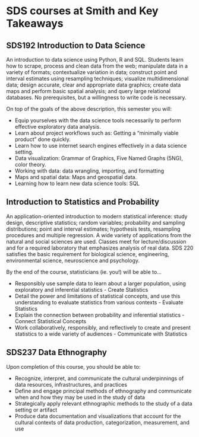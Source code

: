 # SDS courses at Smith and Key Takeaways 

## SDS192 Introduction to Data Science

An introduction to data science using Python, R and SQL. Students learn how to scrape, process and clean data from the web; manipulate data in a variety of formats; contextualize variation in data; construct point and interval estimates using resampling techniques; visualize multidimensional data; design accurate, clear and appropriate data graphics; create data maps and perform basic spatial analysis; and query large relational databases. No prerequisites, but a willingness to write code is necessary.

On top of the goals of the above description, this semester you will:

* Equip yourselves with the data science tools necessarily to perform effective exploratory data analysis.
* Learn about project workflows such as: Getting a “minimally viable product” done quickly.
* Learn how to use internet search engines effectively in a data science setting.
* Data visualization: Grammar of Graphics, Five Named Graphs (5NG), color theory.
* Working with data: data wrangling, importing, and formatting
* Maps and spatial data: Maps and geospatial data.
* Learning how to learn new data science tools: SQL

## Introduction to Statistics and Probability

An application-oriented introduction to modern statistical inference: study design, descriptive statistics; random variables; probability and sampling distributions; point and interval estimates; hypothesis tests, resampling procedures and multiple regression. A wide variety of applications from the natural and social sciences are used. Classes meet for lecture/discussion and for a required laboratory that emphasizes analysis of real data. SDS 220 satisfies the basic requirement for biological science, engineering, environmental science, neuroscience and psychology.

By the end of the course, statisticians (ie. you!) will be able to…

* Responsibly use sample data to learn about a larger population, using exploratory and inferential statistics - Create Statistics
* Detail the power and limitations of statistical concepts, and use this understanding to evaluate statistics from various contexts - Evaluate Statistics
* Explain the connection between probability and inferential statistics - Connect Statistical Concepts
* Work collaboratively, responsibly, and reflectively to create and present statistics to a wide variety of audiences - Communicate with Statistics

## SDS237 Data Ethnography

Upon completion of this course, you should be able to:

* Recognize, interpret, and communicate the cultural underpinnings of data resources, infrastructures, and practices
* Define and engage principal methods of ethnography and communicate when and how they may be used in the study of data
* Strategically apply relevant ethnographic methods to the study of a data setting or artifact
* Produce data documentation and visualizations that account for the cultural contexts of data production, categorization, measurement, and use
